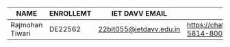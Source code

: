 | NAME | ENROLLEMT | IET DAVV EMAIL | URLs |
|----------|----------|----------|----------|
| Rajmohan Tiwari   | DE22562  | 22bit055@ietdavv.edu.in  |   https://chatgpt.com/share/67b8a578-5814-800e-afb2-90ddca79d23e       |

